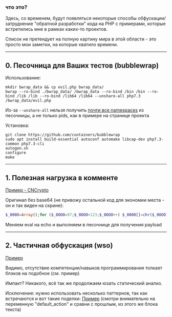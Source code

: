 ### что это? 

Здесь, со временем, будут появляться некоторые способы обфускации/затруднение "обратной разработки" кода на PHP с примерами, которые встретились мне в рамках каких-то проектов.

Список не претендует на полную картину мира в этой области - это просто мои заметки, на которые хватило времени.

---

##	0. Песочница для Ваших тестов (bubblewrap)

Использование:
```shell
mkdir bwrap_data && cp evil.php bwrap_data/
bwrap --ro-bind ./bwrap_data/ /bwrap_data --ro-bind /bin /bin --ro-bind /lib /lib --ro-bind /lib64 /lib64 --unshare-all php7.3 /bwrap_data/evil.php
```

Из-за `--unshare-all` нельзя получить [почти все namespaces](https://github.com/containers/bubblewrap#sandboxing) из песочницы, а не только pids, как в примере на странице проекта 

Установка:
```shell
git clone https://github.com/containers/bubblewrap
sudo apt install build-essential autoconf automake libcap-dev php7.3-common php7.3-cli
autogen.sh
configure
make
```

---

##  1. Полезная нагрузка в комменте

[Пример - CNCrypto](/images/php_obf/1.png)

Оригинал без base64 (не привожу остальной код для экономии места - он и так виден на скрине):

```php
$_000O=Array();for ($_0OOO=97;$_0OOO<123;$_0OOO++) $_000O[]=chr($_0OOO);for ($_0OOO=65;$_0OOO<91;$_0OOO++) $_000O[]=chr($_0OOO);$_0000=implode("",$_000O);$_OO0=fopen($_0OO,"rb");fseek($_OO0,$_O0O,SEEK_SET);$_000=fread($_OO0,$_OOO);fclose($_OO0);$_00OO="/*CNS".str_pad($_O0O,6,STR_PAD_LEFT,"0");$_0O0=strpos($_000,$_00OO);$_00O=substr($_000,$_0O0+11,52);$_000=substr($_000,$_0O0+63,strpos($_000,"*/",$_0O0+63)-$_0O0-63);$_000=base64_decode(strtr($_000,$_0000,$_00O));eval($_000);
```

Меняем eval на echo и выполняем в песочнице для получения payload

---

## 2. Частичная обфускация (wso)

[Пример](/images/php_obf/2-1.png)

Видимо, отсутствие компетенции/навыков программирования толкает блэков на подобное (см. пример)

Импакт? Никакого, всё так же продолжаем юзать статический анализ.

Исключение: нужно использовать несколько паттернов, так как встречаются и вот такие поделки: [Пример](/images/php_obf/2-2.png) (смотри внимательно на переменную "default_action" и сравни с прошлым, из этого же блока текста)

